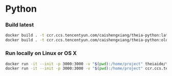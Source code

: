 # Python

### Build latest

```bash
docker build . -t ccr.ccs.tencentyun.com/caishengxiang/theia-python:latest
docker build . -t ccr.ccs.tencentyun.com/caishengxiang/theia-python:old
```


### Run locally on Linux or OS X

```bash
docker run -it --init -p 3000:3000 -v "$(pwd):/home/project" theiaide/theia-python:latest
docker run -it --init -p 3000:3000 -v "$(pwd):/home/project" ccr.ccs.tencentyun.com/caishengxiang/theia-python:old
```

